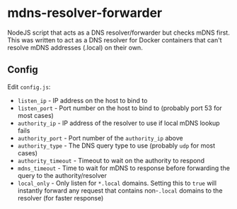 mdns-resolver-forwarder
=======================

NodeJS script that acts as a DNS resolver/forwarder but checks mDNS first.  This was written to act as a DNS resolver for Docker containers that can't resolve mDNS addresses (.local) on their own.


Config
------

Edit `config.js`:
 - `listen_ip` - IP address on the host to bind to
 - `listen_port` - Port number on the host to bind to (probably port 53 for most cases)
 - `authority_ip` - IP address of the resolver to use if local mDNS lookup fails
 - `authority_port` - Port number of the `authority_ip` above
 - `authority_type` - The DNS query type to use (probably `udp` for most cases)
 - `authority_timeout` - Timeout to wait on the authority to respond
 - `mdns_timeout` - Time to wait for mDNS to response before forwarding the query to the authority/resolver
 - `local_only` - Only listen for `*.local` domains.  Setting this to `true` will instantly forward any request that contains non-`.local` domains to the resolver (for faster response)
